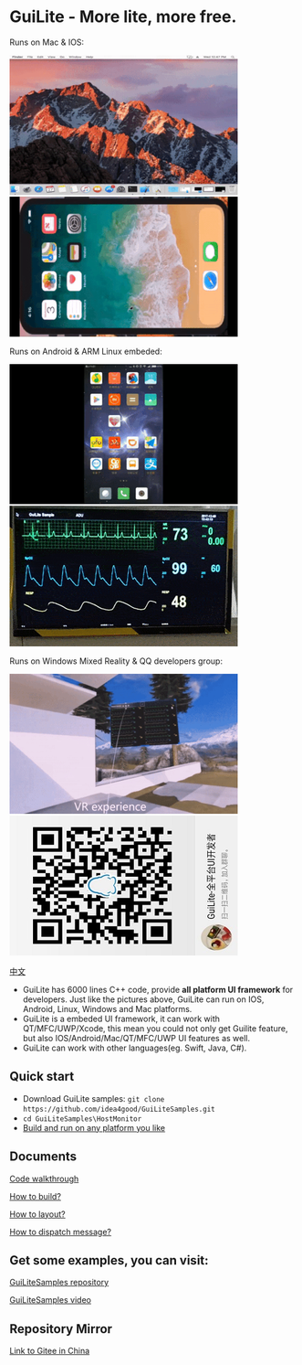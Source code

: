# GuiLite - More lite, more free.
Runs on Mac & IOS:

![Mac](doc/Mac.gif) ![IOS](doc/Ios.landscape.gif)

Runs on Android & ARM Linux embeded:

![Android](doc/Android.gif) ![Linux](doc/Linux.gif)

Runs on Windows Mixed Reality & QQ developers group:

![Win MR](doc/WinMR.gif) ![QQ group: 527251257](doc/qq.group.jpg)

[中文](doc/README-cn.md)

- GuiLite has 6000 lines C++ code, provide **all platform UI framework** for developers. Just like the pictures above, GuiLite can run on IOS, Android, Linux, Windows and Mac platforms.
- GuiLite is a embeded UI framework, it can work with QT/MFC/UWP/Xcode, this mean you could not only get Guilite feature, but also IOS/Android/Mac/QT/MFC/UWP UI features as well.
- GuiLite can work with other languages(eg. Swift, Java, C#).

## Quick start
- Download GuiLite samples: `git clone https://github.com/idea4good/GuiLiteSamples.git`
- `cd GuiLiteSamples\HostMonitor`
- [Build and run on any platform you like](https://github.com/idea4good/GuiLiteSamples/blob/master/HostMonitor/README.md)

## Documents
[Code walkthrough](doc/CodeWalkthough.md)

[How to build?](doc/HowToBuild.md)

[How to layout?](doc/HowLayoutWork.md)

[How to dispatch message?](doc/HowMessageWork.md)

## Get some examples, you can visit:
[GuiLiteSamples repository](https://github.com/idea4good/GuiLiteSamples)

[GuiLiteSamples video](https://www.youtube.com/watch?v=grqXEz3bdC0)

## Repository Mirror
[Link to Gitee in China](https://gitee.com/idea4good/GuiLite)
